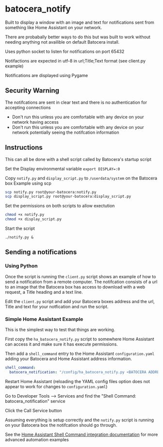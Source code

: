 # batocera_notify

Built to display a window with an image and text for notifications sent from
something like Home Assistant on your network.

There are probabally better ways to do this but was built to work without
needing anything not availible on default Batocera install.

Uses python socket to listen for notifications on port 65432

Notifactions are expected in utf-8 in url;Title;Text format (see client.py example)

Notifications are displayed using Pygame

## Security Warning

The notifcations are sent in clear text and there is no authentication for
accepting connections

- Don't run this unless you are comfortable with any device on your network
  having access
- Don't run this unless you are comfortable with any device on your network
  potentially seeing the notifcation information

## Instructions

This can all be done with a shell script called by Batocera's startup script

Set the Display environmental variable `export DISPLAY=:0`

Copy `notify.py` and `display_script.py` to `/userdata/system` on the Batocera box
Example using scp

```bash
scp notify.py root@your-batocera:notify.py
scp display_script.py root@your-batocera:display_script.py
```

Set the permissions on both scripts to allow exectution

```bash
chmod +x notify.py
chmod +x display_script.py
```

Start the script

`./notify.py &`

## Sending a notifications

### Using Python

Once the script is running the `client.py` script shows an example of how to
send a notification from a remote computer. The notifcation consists of a url to
an image that the Batocera box has access to download with a web request, a
Title heading and a text line.

Edit the `client.py` script and add your Batocera boxes address and the url, Title
and text for your notfication and run the script.

### Simple Home Assistant Example

This is the simplest way to test that things are working.

First copy the `ha_batocera_notify.py` script to somewhere Home Assistant can access
it and make sure it has execute permissions.

Then add a `shell_command` entry to the Home Assistant `configuration.yaml` adding
your Batocera and Home Assistant address information.

```yaml
shell_command:
  batocera_notification: "/config/ha_batocera_notify.py <BATOCERA ADDRESS> 65432 'http://<HOME ASSISTANT ADDRESS:8123/local/<YOUR PNG IMAGE";Home Assistant;Hello World'"
```

Restart Home Assistant (reloading the YAML config files option does not appear
to work for changes to `configuration.yaml`)

Go to Developer Tools --> Services and find the "Shell Command:
batocera_notification" service

Click the Call Service button

Assuming everything is setup correctly and the `notify.py` script is running on
your Batocera box the notifcation should go through.

See the [Home Assistant Shell Command integration documentation](https://www.home-assistant.io/integrations/shell_command/#examples)
for more advanced automation examples
